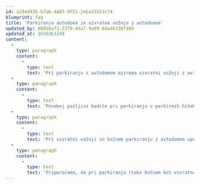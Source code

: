 ```yaml
---
id: a2944936-b7a6-4d83-9f51-2eba31b53cf4
blueprint: faq
title: 'Parkiranje avtodoma in vzvratna vožnja z avtodomom'
updated_by: 60856af3-22f8-4da7-9a09-8da46338f409
updated_at: 1650361249
content:
  -
    type: paragraph
    content:
      -
        type: text
        text: 'Pri parkiranju z avtodomom oziroma vzvratni vožnji z avtodomom upoštevajte, da je avtodom predolg in tudi preširok za običajno parkirno mesto, ki je namenjeno za osebna vozila. Poskusite poiskati dva parkirna prostora skupaj (po dolžini) oziroma parkirajte tam, kjer je parkirišče namenjeno za parkiranje avtodomov ali avtobusov in kamionov, seveda, če ne omejuje tega početja prometna signalizacija ali fizične ovire (višinske zapore). Pri tem bodite pozorni, da s svojim parkiranjem ne boste povzročili problemom drugim udeležencem v prometu ali kršili prometnih predpisov in znakov.'
  -
    type: paragraph
    content:
      -
        type: text
        text: 'Posebej pazljivi bodite pri parkiranju v parkirnih hišah ali ob stavbah, kjer pa je problem lahko višina avtodoma.'
  -
    type: paragraph
    content:
      -
        type: text
        text: 'Pri vzvratni vožnji in bočnem parkiranju z avtodomom upoštevajte, da ne vidite povsem za avtodom. Iz tega sledi, da se za avtodomom lahko skrivajo ovire, ki poškodujejo avtodom, če jih zadenete (razni stebri, visoki robniki, škarpe, druga vozila...).'
  -
    type: paragraph
    content:
      -
        type: text
        text: 'Priporočamo, da pri parkiranju (tako bočnem kot vzvratnem) in pri vzvratni vožnji avtodoma sodeluje sovoznik oziroma sovoznica. Ta se odpravi iz avtodoma in se postavi za avtodoma ter vam z rokami signalizira stanje oziroma možnost vožnje nazaj glede na dogajanje za avtodomom. Pri tem je potrebno upoštevati, da boste njegove signale videli v vzvratnem ogledalu le, če se bo sovoznik oziroma sovoznica postavil za avtodom tako, da bo tudi on videl vaša vzvratna ogledala. Malo poskušanja in prakse, in gre brez problemov.'
---
```

